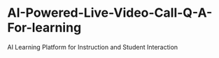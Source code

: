# AI-Powered-Live-Video-Call-Q-A-For-learning
AI Learning Platform for Instruction and Student Interaction
